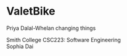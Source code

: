 # ValetBike

Priya Dalal-Whelan changing things 

Smith College CSC223: Software Engineering\
Sophia Dai



